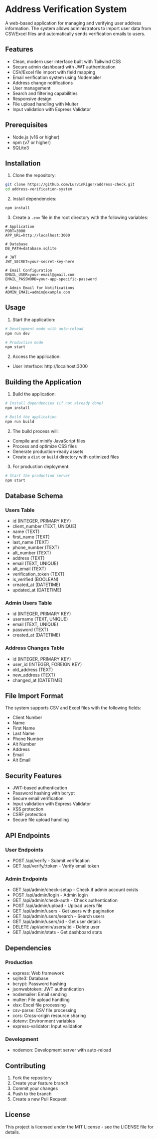 # Address Verification System

A web-based application for managing and verifying user address information. The system allows administrators to import user data from CSV/Excel files and automatically sends verification emails to users.

## Features

- Clean, modern user interface built with Tailwind CSS
- Secure admin dashboard with JWT authentication
- CSV/Excel file import with field mapping
- Email verification system using Nodemailer
- Address change notifications
- User management
- Search and filtering capabilities
- Responsive design
- File upload handling with Multer
- Input validation with Express Validator

## Prerequisites

- Node.js (v16 or higher)
- npm (v7 or higher)
- SQLite3

## Installation

1. Clone the repository:
```bash
git clone https://github.com/LurvinRigor/address-check.git
cd address-verification-system
```

2. Install dependencies:
```bash
npm install
```

3. Create a `.env` file in the root directory with the following variables:
```env
# Application
PORT=3000
APP_URL=http://localhost:3000

# Database
DB_PATH=database.sqlite

# JWT
JWT_SECRET=your-secret-key-here

# Email Configuration
EMAIL_USER=your-email@gmail.com
EMAIL_PASSWORD=your-app-specific-password

# Admin Email for Notifications
ADMIN_EMAIL=admin@example.com
```

## Usage

1. Start the application:
```bash
# Development mode with auto-reload
npm run dev

# Production mode
npm start
```

2. Access the application:
- User interface: http://localhost:3000

## Building the Application

1. Build the application:
```bash
# Install dependencies (if not already done)
npm install

# Build the application
npm run build
```

2. The build process will:
- Compile and minify JavaScript files
- Process and optimize CSS files
- Generate production-ready assets
- Create a `dist` or `build` directory with optimized files

3. For production deployment:
```bash
# Start the production server
npm start
```

## Database Schema

### Users Table
- id (INTEGER, PRIMARY KEY)
- client_number (TEXT, UNIQUE)
- name (TEXT)
- first_name (TEXT)
- last_name (TEXT)
- phone_number (TEXT)
- alt_number (TEXT)
- address (TEXT)
- email (TEXT, UNIQUE)
- alt_email (TEXT)
- verification_token (TEXT)
- is_verified (BOOLEAN)
- created_at (DATETIME)
- updated_at (DATETIME)

### Admin Users Table
- id (INTEGER, PRIMARY KEY)
- username (TEXT, UNIQUE)
- email (TEXT, UNIQUE)
- password (TEXT)
- created_at (DATETIME)

### Address Changes Table
- id (INTEGER, PRIMARY KEY)
- user_id (INTEGER, FOREIGN KEY)
- old_address (TEXT)
- new_address (TEXT)
- changed_at (DATETIME)

## File Import Format

The system supports CSV and Excel files with the following fields:
- Client Number
- Name
- First Name
- Last Name
- Phone Number
- Alt Number
- Address
- Email
- Alt Email

## Security Features

- JWT-based authentication
- Password hashing with bcrypt
- Secure email verification
- Input validation with Express Validator
- XSS protection
- CSRF protection
- Secure file upload handling

## API Endpoints

### User Endpoints
- POST /api/verify - Submit verification
- GET /api/verify/:token - Verify email token

### Admin Endpoints
- GET /api/admin/check-setup - Check if admin account exists
- POST /api/admin/login - Admin login
- GET /api/admin/check-auth - Check authentication
- POST /api/admin/upload - Upload users file
- GET /api/admin/users - Get users with pagination
- GET /api/admin/users/search - Search users
- GET /api/admin/users/:id - Get user details
- DELETE /api/admin/users/:id - Delete user
- GET /api/admin/stats - Get dashboard stats

## Dependencies

### Production
- express: Web framework
- sqlite3: Database
- bcrypt: Password hashing
- jsonwebtoken: JWT authentication
- nodemailer: Email sending
- multer: File upload handling
- xlsx: Excel file processing
- csv-parse: CSV file processing
- cors: Cross-origin resource sharing
- dotenv: Environment variables
- express-validator: Input validation

### Development
- nodemon: Development server with auto-reload

## Contributing

1. Fork the repository
2. Create your feature branch
3. Commit your changes
4. Push to the branch
5. Create a new Pull Request

## License

This project is licensed under the MIT License - see the LICENSE file for details. 